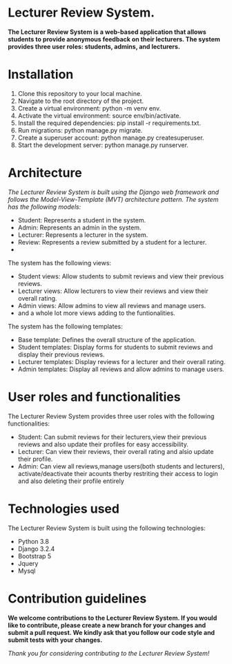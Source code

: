 # Lecturer Review System.

**The Lecturer Review System is a web-based application that allows students to provide anonymous feedback on their lecturers. The system provides three user roles: students, admins, and lecturers.**

# Installation

1. Clone this repository to your local machine.
2. Navigate to the root directory of the project.
3. Create a virtual environment: python -m venv env.
4. Activate the virtual environment: source env/bin/activate.
5. Install the required dependencies: pip install -r requirements.txt.
6. Run migrations: python manage.py migrate.
7. Create a superuser account: python manage.py createsuperuser.
8. Start the development server: python manage.py runserver.

# Architecture
_The Lecturer Review System is built using the Django web framework and follows the Model-View-Template (MVT) architecture pattern. The system has the following models:_

+ Student: Represents a student in the system.
+ Admin: Represents an admin in the system.
+ Lecturer: Represents a lecturer in the system.
+ Review: Represents a review submitted by a student for a lecturer.
+ 
The system has the following views:

+ Student views: Allow students to submit reviews and view their previous reviews.
+ Lecturer views: Allow lecturers to view their reviews and view their overall rating.
+ Admin views: Allow admins to view all reviews and manage users.
+ and a whole lot more views adding to the funtionalities.

The system has the following templates:

+ Base template: Defines the overall structure of the application.
+ Student templates: Display forms for students to submit reviews and display their previous reviews.
+ Lecturer templates: Display reviews for a lecturer and their overall rating.
+ Admin templates: Display all reviews and allow admins to manage users.


# User roles and functionalities
The Lecturer Review System provides three user roles with the following functionalities:

+ Student: Can submit reviews for their lecturers,view their previous reviews and also update their profiles for easy accessibility.
+ Lecturer: Can view their reviews, their overall rating and alsio update their profile.
+ Admin: Can view all reviews,manage users(both students and lecturers), activate/deactivate their acounts therby restriting their access to login and also deleting their profile entirely

# Technologies used
The Lecturer Review System is built using the following technologies:

+ Python 3.8
+ Django 3.2.4
+ Bootstrap 5
+ Jquery
+ Mysql

# Contribution guidelines
**We welcome contributions to the Lecturer Review System. If you would like to contribute, please create a new branch for your changes and submit a pull request. We kindly ask that you follow our code style and submit tests with your changes.**

_Thank you for considering contributing to the Lecturer Review System!_
